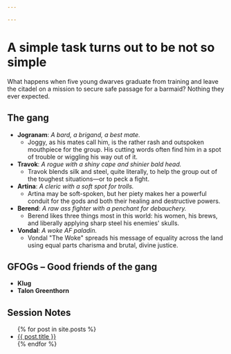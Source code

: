 ```yaml
---

---
```

# A simple task turns out to be not so simple
What happens when five young dwarves graduate from training and leave the citadel on a mission to secure safe passage for a barmaid? Nothing they ever expected.

## The gang
- **Jogranam**: _A bard, a brigand, a best mate._
  - Joggy, as his mates call him, is the rather rash and outspoken mouthpiece for the group. His cutting words often find him in a spot of trouble or wiggling his way out of it.
- **Travok**: _A rogue with a shiny cape and shinier bald head._
  - Travok blends silk and steel, quite literally, to help the group out of the toughest situations—or to peck a fight.
- **Artina**: _A cleric with a soft spot for trolls._
  - Artina may be soft-spoken, but her piety makes her a powerful conduit for the gods and both their healing and destructive powers.
- **Berend**: _A raw ass fighter with a penchant for debauchery._
  - Berend likes three things most in this world: his women, his brews, and liberally applying sharp steel his enemies' skulls.
- **Vondal**: _A woke AF paladin._
  - Vondal "The Woke" spreads his message of equality across the land using equal parts charisma and brutal, divine justice.

## GFOGs – Good friends of the gang
- **Klug**
- **Talon Greenthorn**

## Session Notes
<ul>
  {% for post in site.posts %}
    <li>
      <a href="{{ post.url }}">{{ post.title }}</a>
    </li>
  {% endfor %}
</ul>
